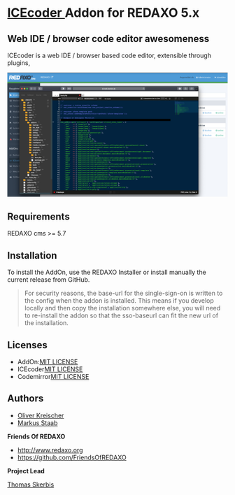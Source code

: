 # [ICEcoder ](https://icecoder.net) Addon for REDAXO 5.x

## Web IDE / browser code editor awesomeness

ICEcoder is a web IDE / browser based code editor, extensible through plugins, 

![Screenshot](https://raw.githubusercontent.com/FriendsOfREDAXO/icecoder/assets/icecoder_screen.png)

## Requirements

REDAXO cms >= 5.7 

## Installation

To install the AddOn, use the REDAXO Installer or install manually the current release from GitHub. 

>For security reasons, the base-url for the single-sign-on is written to the config when the addon is installed. This means if you develop locally and then copy the installation somewhere else, you will need to re-install the addon so that the sso-baseurl can fit the new url of the installation.

## Licenses

* AddOn:[MIT LICENSE](https://github.com/FriendsOfREDAXO/cke5/blob/master/LICENSE)
* ICEcoder[MIT LICENSE](https://github.com/icecoder/ICEcoder/blob/master/LICENSE.md)
* Codemirror[MIT LICENSE](https://github.com/codemirror/CodeMirror/blob/master/LICENSE)

## Authors

* [Oliver Kreischer](https://github.com/olien)
* [Markus Staab](https://github.com/staabm)

**Friends Of REDAXO**
* http://www.redaxo.org
* https://github.com/FriendsOfREDAXO

**Project Lead**

[Thomas Skerbis](https://github.com/skerbis)





